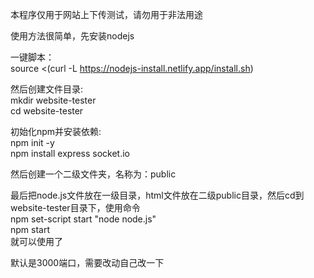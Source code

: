 本程序仅用于网站上下传测试，请勿用于非法用途

使用方法很简单，先安装nodejs

一键脚本：<br>source <(curl -L https://nodejs-install.netlify.app/install.sh)

然后创建文件目录:
<br>mkdir website-tester<br>
cd website-tester

初始化npm并安装依赖:
<br>npm init -y<br>
npm install express socket.io

然后创建一个二级文件夹，名称为：public

最后把node.js文件放在一级目录，html文件放在二级public目录，然后cd到website-tester目录下，使用命令<br>
npm set-script start "node node.js"<br>
npm start<br>
就可以使用了

默认是3000端口，需要改动自己改一下
